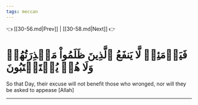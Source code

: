 ```yaml
---
tags: meccan
---
```


👈 [[30-56.md|Prev]] | [[30-58.md|Next]] 👉

# فَيَوۡمَئِذٖ لَّا يَنفَعُ ٱلَّذِينَ ظَلَمُواْ مَعۡذِرَتُهُمۡ وَلَا هُمۡ يُسۡتَعۡتَبُونَ

So that Day, their excuse will not benefit those who wronged, nor will they be asked to appease [Allah]

---

